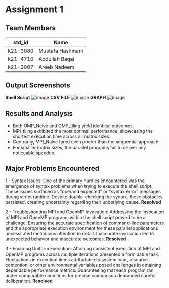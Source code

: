 # Assignment 1
## Team Members

| std_id   | Name             |
| -------- | ---------------- |
| k21-3080 | Mustafa Hashmani |
| k21-4710 | Abdullah Baqai   |
| k21-3007 | Areeb Nadeem     |

## Output Screenshots
**Shell Script**
![image](https://github.com/NUCES-Khi/matrixtimesvector-team-deadline-extend/assets/63756923/dd3d723a-7090-4ef9-a170-948a5dd8676f)
**CSV FILE**
![image](https://github.com/NUCES-Khi/matrixtimesvector-team-deadline-extend/assets/63756923/8321f3b2-cd4d-4171-a147-da0ddb071aef)
**GRAPH**
![image](https://github.com/NUCES-Khi/matrixtimesvector-team-deadline-extend/assets/63756923/736f25fb-aaf6-4f7f-b44d-5f1069e32f74)




## Results and Analysis
* Both OMP_Naive and OMP_tiling yield identical outcomes.
* MPI_tiling exhibited the most optimal performance, showcasing the shortest execution time across all matrix sizes.
* Contrarily, MPI_Naive fared even poorer than the sequential approach.
* For smaller matrix sizes, the parallel programs fail to deliver any noticeable speedup.

## Major Problems Encountered
1 - Syntax Issues: One of the primary hurdles encountered was the emergence of syntax problems when trying to execute the shell script. These issues surfaced as "operand expected" or "syntax error" messages during script runtime. Despite double-checking the syntax, these obstacles persisted, creating uncertainty regarding their underlying cause.
**Resolved**

2 - Troubleshooting MPI and OpenMP Invocation: Addressing the invocation of MPI and OpenMP programs within the shell script proved to be a challenge. Ensuring the accurate specification of command-line parameters and the appropriate execution environment for these parallel applications necessitated meticulous attention to detail. Inaccurate invocation led to unexpected behavior and inaccurate outcomes.
**Resolved**

3 - Ensuring Uniform Execution: Attaining consistent execution of MPI and OpenMP programs across multiple iterations presented a formidable task. Fluctuations in execution times attributable to system load, resource contention, or other environmental variables posed challenges in obtaining dependable performance metrics. Guaranteeing that each program ran under comparable conditions for precise comparison demanded careful deliberation.
**Resolved**
